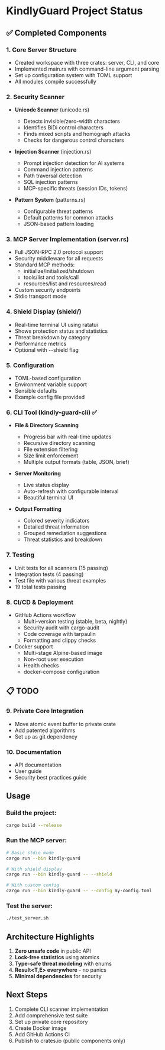 # KindlyGuard Project Status

## ✅ Completed Components

### 1. **Core Server Structure** 
- Created workspace with three crates: server, CLI, and core
- Implemented main.rs with command-line argument parsing
- Set up configuration system with TOML support
- All modules compile successfully

### 2. **Security Scanner**
- **Unicode Scanner** (unicode.rs)
  - Detects invisible/zero-width characters
  - Identifies BiDi control characters  
  - Finds mixed scripts and homograph attacks
  - Checks for dangerous control characters
  
- **Injection Scanner** (injection.rs)
  - Prompt injection detection for AI systems
  - Command injection patterns
  - Path traversal detection
  - SQL injection patterns
  - MCP-specific threats (session IDs, tokens)

- **Pattern System** (patterns.rs)
  - Configurable threat patterns
  - Default patterns for common attacks
  - JSON-based pattern loading

### 3. **MCP Server Implementation** (server.rs)
- Full JSON-RPC 2.0 protocol support
- Security middleware for all requests
- Standard MCP methods:
  - initialize/initialized/shutdown
  - tools/list and tools/call
  - resources/list and resources/read
- Custom security endpoints
- Stdio transport mode

### 4. **Shield Display** (shield/)
- Real-time terminal UI using ratatui
- Shows protection status and statistics
- Threat breakdown by category
- Performance metrics
- Optional with --shield flag

### 5. **Configuration**
- TOML-based configuration
- Environment variable support
- Sensible defaults
- Example config file provided

### 6. **CLI Tool** (kindly-guard-cli) ✅
- **File & Directory Scanning**
  - Progress bar with real-time updates
  - Recursive directory scanning
  - File extension filtering
  - Size limit enforcement
  - Multiple output formats (table, JSON, brief)
  
- **Server Monitoring**
  - Live status display
  - Auto-refresh with configurable interval
  - Beautiful terminal UI
  
- **Output Formatting**
  - Colored severity indicators
  - Detailed threat information
  - Grouped remediation suggestions
  - Threat statistics and breakdown

### 7. **Testing**
- Unit tests for all scanners (15 passing)
- Integration tests (4 passing)
- Test file with various threat examples
- 19 total tests passing

### 8. **CI/CD & Deployment**
- GitHub Actions workflow
  - Multi-version testing (stable, beta, nightly)
  - Security audit with cargo-audit
  - Code coverage with tarpaulin
  - Formatting and clippy checks
- Docker support
  - Multi-stage Alpine-based image
  - Non-root user execution
  - Health checks
  - docker-compose configuration

## 📋 TODO

### 9. **Private Core Integration**
- Move atomic event buffer to private crate
- Add patented algorithms
- Set up as git dependency

### 10. **Documentation**
- API documentation
- User guide
- Security best practices guide

## Usage

### Build the project:
```bash
cargo build --release
```

### Run the MCP server:
```bash
# Basic stdio mode
cargo run --bin kindly-guard

# With shield display
cargo run --bin kindly-guard -- --shield

# With custom config
cargo run --bin kindly-guard -- --config my-config.toml
```

### Test the server:
```bash
./test_server.sh
```

## Architecture Highlights

1. **Zero unsafe code** in public API
2. **Lock-free statistics** using atomics
3. **Type-safe threat modeling** with enums
4. **Result<T,E> everywhere** - no panics
5. **Minimal dependencies** for security

## Next Steps

1. Complete CLI scanner implementation
2. Add comprehensive test suite
3. Set up private core repository
4. Create Docker image
5. Add GitHub Actions CI
6. Publish to crates.io (public components only)